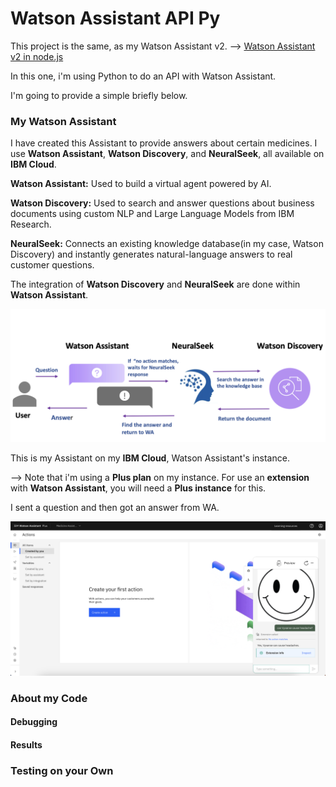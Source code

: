# Watson Assistant API Py

This project is the same, as my Watson Assistant v2.
--> [Watson Assistant v2 in node.js](https://github.com/miucciaknows/Watson-Assistant-API)

In this one, i'm using Python to do an API with Watson Assistant.

I'm going to provide a simple briefly below.

### My Watson Assistant

I have created this Assistant to provide answers about certain medicines. I use **Watson Assistant**, **Watson Discovery**, and **NeuralSeek**, all available on **IBM Cloud**.

**Watson Assistant:** Used to build a virtual agent powered by AI.

**Watson Discovery:** Used to search and answer questions about business documents using custom NLP and Large Language Models from IBM Research.

**NeuralSeek:** Connects an existing knowledge database(in my case, Watson Discovery) and instantly generates natural-language answers to real customer questions.

The integration of **Watson Discovery** and **NeuralSeek** are done within **Watson Assistant**.

![](./Images/01.png)

This is my Assistant on my **IBM Cloud**, Watson Assistant's instance.

--> Note that i'm using a **Plus plan** on my instance. For use an **extension** with **Watson Assistant**, you will need a **Plus instance** for this.

I sent a question and then got an answer from WA.

![](./Images/00.png)

### About my Code

#### Debugging

#### Results

### Testing on your Own
